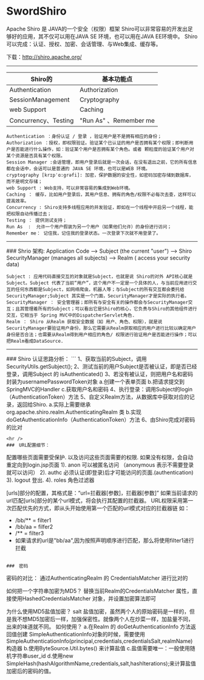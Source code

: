 # SwordShiro

Apache Shiro 是 JAVA的一个安全（权限）框架
Shiro可以非常容易的开发出足够好的应用，其不仅可以用在JAVA SE 环境，也可以用在JAVA EE环境中。
Shiro可以完成：认证、授权、加密、会话管理、与Web集成、缓存等。

下载：http://shiro.apache.org/

<hr />

|Shiro的 | 基本功能点 |
| -------------------| --------------------|
| Authentication | Authorization |
| SessionManagement | Cryptography |
| web Support | Caching |
| Concurrency、Testing | "Run As" 、Remember me| 

```
Authentication ：身份认证 / 登录 ，验证用户是不是拥有相应的身份；
Authorization ：授权，即权限验证。验证某个已认证的用户是否拥有某个权限；即判断用户是否能进行什么操作，如：验证某个用户是否拥有某个角色。或者 颗粒度的验证某个用户对某个资源是否具有某个权限。
Session Manager :会话管理，即用户登录后就是一次会话，在没有退出之前，它的所有信息都在会话中，会话可以是普通的 JAVA SE 环境，也可以是WEB 环境。
cryptography [krɪpˈɑ:grəfi]: 加密，保护数据的安全性，如密码加密存储到数据库，而不是明文存储；
web Support : Web支持，可以非常容易的集成到Web环境。
Caching ： 缓存，比如用户登录后，其用户信息、拥有的角色/权限不必每次去查，这样可以提高效率。
Concurrency : Shiro支持多线程应用的并发验证，即如在一个线程中开启另一个线程，能把权限自动传播过去；
Testing ： 提供测试支持；
Run As  :  允许一个用户假装为另一个用户（如果他们允许）的身份进行访问；
Remember me： 记住我，记住我的登录状态。一次登录下次就不用登录了。
```
<hr />
### Shrio 架构:
Application Code --> Subject (the current "user") --> Shiro SecurityManager (manages all subjects) --> Realm ( access your security data)

```
Subject : 应用代码直接交互的对象就是Subject，也就是说 Shiro的对外 API核心就是Subject。Subject 代表了当前“用户”，这个用户不一定是一个具体的人，与当前应用进行交互的任何东西都是Subject，如网络爬虫，机器人等；与Subject的所有交互都会委托给 SecurityManager;Subject 其实是一个门面，SecurityManager才是实际的执行者。
SecurityManager ： 安全管理器；即所有与安全有关的操作都会与SecurityManager交互；且其管理着所有的Subject；可以看出它是Shiro的核心，它负责与Shiro的其他组件进行交互，它相当于 Spring MVC中的DispatcherServlet角色.
Realm ： Shiro 从Realm 获取安全数据（如 用户、角色、权限），就是说SecurityManager要验证用户身份，那么它需要从Realm获取相应的用户进行比较以确定用户身份是否合法；也需要从Realm得到用户相应的角色/ 权限进行验证用户是否能进行操作；可以把Realm看成DataSource.
```


<hr />
### Shiro 认证思路分析：
```
1、获取当前的Subject，调用SecurityUtils.getSubject();
2、测试当前的用户Subject是否被认证，即是否已经登录，调用Subject 的 isAuthenticated()
3、若没有被认证，则把用户名和密码封装为usernamePasswordToken对象
    a.创建一个表单页面
    b.把请求提交到SpringMVC的Handler
    c.获取用户名和密码
4、执行登录：调用Subject的login（AuthenticationToken）方法
5、自定义Realm方法，从数据库中获取对应的记录，返回给Shiro.
    a.实际上需要继承 org.apache.shiro.realm.AuthenticatingRealm 类
    b.实现doGetAuthenticationInfo（AuthenticationToken）方法
6、由Shiro完成对密码的比对

```
<hr />
###　URL配置细节：
```
配置哪些页面需要受保护.
以及访问这些页面需要的权限. 如果没有权限，会自动重定向到login.jsp页面
1). anon 可以被匿名访问 （anonymous 表示不需要登录就可以访问）
2). authc 必须认证(即登录)后才可能访问的页面.(authentication)
3). logout 登出.
4). roles 角色过滤器

[urls]部分的配置，其格式是：“url=拦截器[参数]，拦截器[参数]”
如果当前请求的url匹配[urls]部分的某个url模式，将会执行其配置的拦截器。
URL权限采用第一次匹配优先的方式，即从头开始使用第一个匹配的url模式对应的拦截器链
如：
- /bb/** = filter1
- /bb/aa = filfer2
- /** = filter3
- 如果请求的url是"bb/aa",因为按照声明顺序进行匹配，那么将使用filter1进行拦截

<!--
通配符wildcard，注意通配符匹配不包括目录分隔符 “/”.
？:匹配一个字符 ，如 /admin?  将匹配 /admin1,但是不匹配 /admin 或者子路径 /admin/1
* :匹配一个或者多个字符，如 /admin* 将匹配 /admin /admin1 但是不匹配子路径 /admin/1
**:匹配路径中的零个或者多个路径 ，如 /admin** 将匹配 /admin /admin1 admin/1 admin/a/b 等等-->

```

###　密码
```
密码的对比：
通过AuthenticatingRealm 的 CredentialsMatcher 进行比对的

如何把一个字符串加密为MD5？
替换当前Realm的CredentialsMatcher 属性，直接使用HashedCredentialsMatcher 对象，并设置加密算法即可

为什么使用MD5盐值加密？
salt 盐值加密，虽然两个人的原始密码是一样的，但是我不想MD5加密后一样，加强保密性。就像两个人在炒菜一样，加盐量不同，出来的味道就不同。
如何使用？
a.在Realm 的 doGetAuthenticationInfo 方法返回值创建 SimpleAuthenticationInfo对象的时候，需要使用SimpleAuthenticationInfo(principal,credentials,credentialsSalt,realmName)构造器
b.使用ByteSource.Util.bytes() 来计算盐值
c.盐值需要唯一：一般使用随机字符串user_id
d.使用new SimpleHash(hashAlgorithmName,credentials,salt,hashIterations);来计算盐值加密后的密码的值。

```



